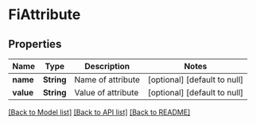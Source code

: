 # FiAttribute
## Properties

| Name | Type | Description | Notes |
|------------ | ------------- | ------------- | -------------|
| **name** | **String** | Name of attribute | [optional] [default to null] |
| **value** | **String** | Value of attribute | [optional] [default to null] |

[[Back to Model list]](../README.md#documentation-for-models) [[Back to API list]](../README.md#documentation-for-api-endpoints) [[Back to README]](../README.md)

